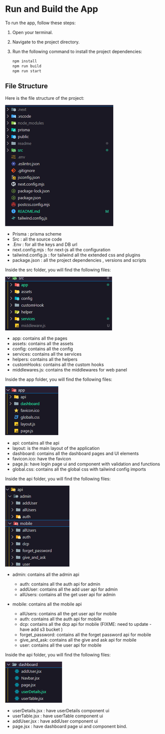 # Run and Build the App

To run the app, follow these steps:

1. Open your terminal.
2. Navigate to the project directory.
3. Run the following command to install the project dependencies:

   ```
   npm install
   npm run build
   npm run start
   ```

## File Structure

Here is the file structure of the project:

![alt text](readme/file-structure.png)

- Prisma : prisma scheme
- Src : all the source code
- .Env : for all the keys and DB url
- next.config.mjs : for next-js all the configuration
- tailwind.config.js : for tailwind all the extended css and plugins
- package.json : all the project dependencies , versions and scripts

Inside the src folder, you will find the following files:

![alt text](readme/src-file-structure.png)

- app: contains all the pages
- assets: contains all the assets
- config: contains all the config
- services: contains all the services
- helpers: contains all the helpers
- customHooks: contains all the custom hooks
- middlewares.js: contains the middlewares for web panel

Inside the app folder, you will find the following files:

![alt text](readme/app-file-structure.png)

- api: contains all the api
- layout: is the main layout of the application
- dashboard: contains all the dashboard pages and UI elements
- favicon.ico: have the favicon
- page.js: have login page ui and component with validation and functions
- global.css: contains all the global css with tailwind config imports

Inside the api folder, you will find the following files:

![alt text](readme/api-file-structure.png)

- admin: contains all the admin api

  - auth: contains all the auth api for admin
  - addUser: contains all the add user api for admin
  - allUsers: contains all the get user api for admin

- mobile: contains all the mobile api
  - allUsers: contains all the get user api for mobile
  - auth: contains all the auth api for mobile
  - dcp: contains all the dcp api for mobile (FIXME: need to update - have add s3 bucket )
  - forget_password: contains all the forget password api for mobile
  - give_and_ask: contains all the give and ask api for mobile
  - user: contains all the user api for mobile

Inside the api folder, you will find the following files:

![alt text](readme/dashboard-file-structure.png)
- userDetails.jsx : have userDetails component ui 
- userTable.jsx : have userTable component ui
- addUser.jsx : have addUser component ui
- page.jsx : have dashboard page ui and component bind.